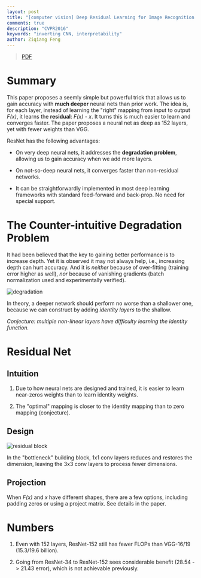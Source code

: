 ```yaml
---
layout: post
title: "[computer vision] Deep Residual Learning for Image Recognition (ResNet)"
comments: true
description: "CVPR2016"
keywords: "inverting CNN, interpretability"
author: Ziqiang Feng
---
```


> [PDF](http://openaccess.thecvf.com/content_cvpr_2016/papers/He_Deep_Residual_Learning_CVPR_2016_paper.pdf)

# Summary

This paper proposes a seemly simple but powerful trick that allows us to gain accuracy with **much deeper**
neural nets than prior work.
The idea is, for each layer, instead of learning the "right" mapping from input to output *F(x)*, 
it learns the **residual**: *F(x) - x*.
It turns this is much easier to learn and converges faster.
The paper proposes a neural net as deep as 152 layers, yet with fewer weights than VGG.

ResNet has the following advantages:

+ On very deep neural nets, it addresses the **degradation problem**, allowing us to
gain accuracy when we add more layers.

+ On not-so-deep neural nets, it converges faster than non-residual networks.

+ It can be straightforwardly implemented in most deep learning frameworks with
standard feed-forward and back-prop. No need for special support.

# The Counter-intuitive Degradation Problem

It had been believed that the key to gaining better performance is to increase depth.
Yet it is observed it may not always help, i.e., increasing depth can hurt accuracy.
And it is *neither* because of over-fitting (training error higher as well),
*nor* because of vanishing gradients (batch normalization used and experimentally verified).

![degradation](https://cdn-images-1.medium.com/max/1600/1*McwAbGJjA1lV_xBdg1w5XA.png)

In theory, a deeper network should perform no worse than a shallower one,
because we can construct by adding *identity layers* to the shallow.

*Conjecture: multiple non-linear layers have difficulty learning the identity function.*

# Residual Net

## Intuition

1. Due to how neural nets are designed and trained, it is easier to learn near-zeros weights
than to learn identity weights.

2. The "optimal" mapping is closer to the identity mapping than to zero mapping (conjecture).

## Design

![residual block](https://i.stack.imgur.com/kbiIG.png)

In the "bottleneck" building block, 1x1 conv layers reduces and restores the dimension,
leaving the 3x3 conv layers to process fewer dimensions.

## Projection

When *F(x)* and *x* have different shapes, there are a few options, including
padding zeros or using a project matrix. See details in the paper.

# Numbers

1. Even with 152 layers, ResNet-152 still has fewer FLOPs than VGG-16/19 (15.3/19.6 billion).

2. Going from ResNet-34 to ResNet-152 sees considerable benefit (28.54 -> 21.43 error),
which is not achievable previously.